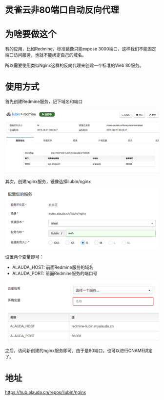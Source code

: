 灵雀云非80端口自动反向代理
=========================

# 为啥要做这个

有的应用，比如Redmine，标准镜像只能expose 3000端口，这样我们不能固定端口访问服务，也就不能绑定自己的域名。

所以需要使用类似Nginx这样的反向代理来创建一个标准的Web 80服务。

# 使用方式

首先创建Redmine服务，记下域名和端口

![](images/step1.png)

其次，创建nginx服务，镜像选择liubin/nginx

![](images/step2.png)

设置两个变量即可：

- ALAUDA_HOST: 前面Redmine服务的域名
- ALAUDA_PORT: 前面Redmine服务的端口号

![](images/step3.png)

之后，访问新创建的nginx服务即可，由于是80端口，也可以进行CNAME绑定了。


# 地址

https://hub.alauda.cn/repos/liubin/nginx

